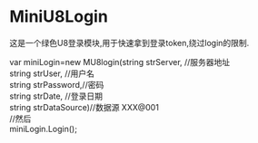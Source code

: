 # MiniU8Login
这是一个绿色U8登录模块,用于快速拿到登录token,绕过login的限制.  

var miniLogin=new  	MU8login(string strServer, //服务器地址  
			string strUser, //用户名  
			string strPassword,//密码  
			string strDate, //登录日期  
			string strDataSource)//数据源 XXX@001  
//然后  
miniLogin.Login();  
